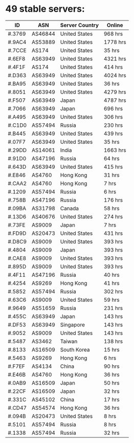# 49 stable servers:

| ID | ASN | Server Country | Online |
| ------ | ------ | ------ | ------ |
| #.3769 | AS46844 | United States | 968 hrs |
| #.9AC4 | AS53889 | United States | 1778 hrs |
| #.7CCE | AS174 | United States | 35 hrs |
| #.6EF8 | AS63949 | United States | 4321 hrs |
| #.4F1F | AS174 | United States | 414 hrs |
| #.D363 | AS63949 | United States | 4024 hrs |
| #.BA95 | AS63949 | United States | 36 hrs |
| #.8051 | AS63949 | United States | 4279 hrs |
| #.F507 | AS63949 | Japan | 4787 hrs |
| #.7066 | AS63949 | Japan | 696 hrs |
| #.A495 | AS63949 | United States | 306 hrs |
| #.C1D0 | AS57494 | Russia | 230 hrs |
| #.B445 | AS63949 | United States | 439 hrs |
| #.07F7 | AS63949 | United States | 35 hrs |
| #.29DD | AS14061 | India | 1663 hrs |
| #.91D0 | AS47196 | Russia | 64 hrs |
| #.643D | AS63949 | United States | 415 hrs |
| #.E846 | AS4760 | Hong Kong | 31 hrs |
| #.CAA2 | AS4760 | Hong Kong | 7 hrs |
| #.1209 | AS57494 | Russia | 6 hrs |
| #.758B | AS47196 | Russia | 176 hrs |
| #.09BA | AS31798 | Canada | 58 hrs |
| #.13D6 | AS40676 | United States | 274 hrs |
| #.73FE | AS9009 | Japan | 7 hrs |
| #.FD9D | AS20473 | United States | 431 hrs |
| #.D8C9 | AS9009 | United States | 393 hrs |
| #.4804 | AS9009 | Japan | 393 hrs |
| #.CAE8 | AS9009 | United States | 393 hrs |
| #.895D | AS9009 | United States | 393 hrs |
| #.4F11 | AS47196 | Russia | 40 hrs |
| #.4254 | AS9269 | Hong Kong | 41 hrs |
| #.5852 | AS57494 | Russia | 302 hrs |
| #.63C6 | AS9009 | United States | 59 hrs |
| #.9649 | AS51659 | Russia | 231 hrs |
| #.455C | AS63949 | Japan | 143 hrs |
| #.DF53 | AS63949 | Singapore | 143 hrs |
| #.9052 | AS9009 | United States | 143 hrs |
| #.5487 | AS3462 | Taiwan | 138 hrs |
| #.8133 | AS16509 | South Korea | 15 hrs |
| #.5463 | AS9269 | Hong Kong | 6 hrs |
| #.F7EF | AS4134 | China | 90 hrs |
| #.E46B | AS4760 | Hong Kong | 36 hrs |
| #.0AB9 | AS16509 | Japan | 50 hrs |
| #.22CF | AS16509 | Japan | 32 hrs |
| #.331C | AS45102 | China | 17 hrs |
| #.CD47 | AS54574 | Hong Kong | 36 hrs |
| #.094B | AS20473 | United States | 8 hrs |
| #.5101 | AS57494 | Russia | 8 hrs |
| #.1338 | AS57494 | Russia | 32 hrs |

